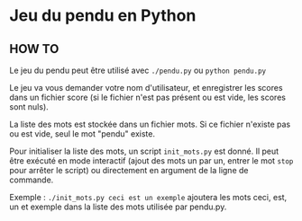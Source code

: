 Jeu du pendu en Python
======================

HOW TO
------

Le jeu du pendu peut être utilisé avec `./pendu.py` ou `python pendu.py`

Le jeu va vous demander votre nom d'utilisateur, et enregistrer les scores dans un fichier score (si le fichier n'est pas présent ou est vide, les scores sont nuls).

La liste des mots est stockée dans un fichier mots. Si ce fichier n'existe pas ou est vide, seul le mot "pendu" existe.

Pour initialiser la liste des mots, un script `init_mots.py` est donné. Il peut être exécuté en mode interactif (ajout des mots un par un, entrer le mot `stop` pour arrêter le script) ou directement en argument de la ligne de commande.

Exemple : `./init_mots.py ceci est un exemple` ajoutera les mots ceci, est, un et exemple dans la liste des mots utilisée par pendu.py.
